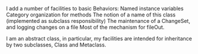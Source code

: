 I add a number of facilities to basic Behaviors:
	Named instance variables
	Category organization for methods
	The notion of a name of this class (implemented as subclass responsibility)
	The maintenance of a ChangeSet, and logging changes on a file
	Most of the mechanism for fileOut.
	
I am an abstract class, in particular, my facilities are intended for inheritance by two subclasses, Class and Metaclass.